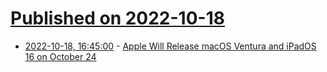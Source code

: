 # [Published on 2022-10-18](index.md)

* [2022-10-18, 16:45:00](https://apple.slashdot.org/story/22/10/18/166256/apple-will-release-macos-ventura-and-ipados-16-on-october-24?utm_source=rss1.0mainlinkanon&utm_medium=feed) - [Apple Will Release macOS Ventura and iPadOS 16 on October 24](https://apple.slashdot.org/story/22/10/18/166256/apple-will-release-macos-ventura-and-ipados-16-on-october-24?utm_source=rss1.0mainlinkanon&utm_medium=feed)
